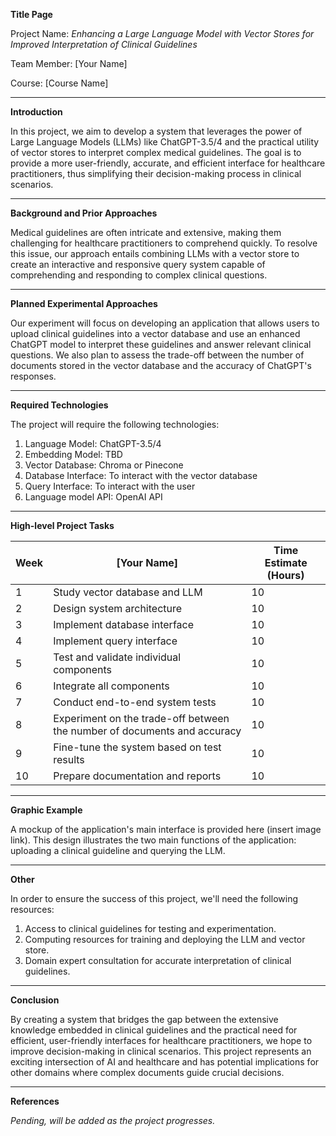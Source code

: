 **Title Page**

Project Name: *Enhancing a Large Language Model with Vector Stores for Improved Interpretation of Clinical Guidelines*

Team Member: [Your Name]

Course: [Course Name]

---

**Introduction**

In this project, we aim to develop a system that leverages the power of Large Language Models (LLMs) like ChatGPT-3.5/4 and the practical utility of vector stores to interpret complex medical guidelines. The goal is to provide a more user-friendly, accurate, and efficient interface for healthcare practitioners, thus simplifying their decision-making process in clinical scenarios.

---

**Background and Prior Approaches**

Medical guidelines are often intricate and extensive, making them challenging for healthcare practitioners to comprehend quickly. To resolve this issue, our approach entails combining LLMs with a vector store to create an interactive and responsive query system capable of comprehending and responding to complex clinical questions.

---

**Planned Experimental Approaches**

Our experiment will focus on developing an application that allows users to upload clinical guidelines into a vector database and use an enhanced ChatGPT model to interpret these guidelines and answer relevant clinical questions. We also plan to assess the trade-off between the number of documents stored in the vector database and the accuracy of ChatGPT's responses. 

---

**Required Technologies**

The project will require the following technologies:

1. Language Model: ChatGPT-3.5/4
2. Embedding Model: TBD
3. Vector Database: Chroma or Pinecone
4. Database Interface: To interact with the vector database
5. Query Interface: To interact with the user
6. Language model API: OpenAI API

---

**High-level Project Tasks**

| Week | [Your Name] | Time Estimate (Hours) |
| ---- | ----------- | -------------------- |
| 1 | Study vector database and LLM | 10 |
| 2 | Design system architecture | 10 |
| 3 | Implement database interface | 10 |
| 4 | Implement query interface | 10 |
| 5 | Test and validate individual components | 10 |
| 6 | Integrate all components | 10 |
| 7 | Conduct end-to-end system tests | 10 |
| 8 | Experiment on the trade-off between the number of documents and accuracy | 10 |
| 9 | Fine-tune the system based on test results | 10 |
| 10 | Prepare documentation and reports | 10 |

---

**Graphic Example**

A mockup of the application's main interface is provided here (insert image link). This design illustrates the two main functions of the application: uploading a clinical guideline and querying the LLM.

---

**Other**

In order to ensure the success of this project, we'll need the following resources:

1. Access to clinical guidelines for testing and experimentation.
2. Computing resources for training and deploying the LLM and vector store.
3. Domain expert consultation for accurate interpretation of clinical guidelines.

---

**Conclusion**

By creating a system that bridges the gap between the extensive knowledge embedded in clinical guidelines and the practical need for efficient, user-friendly interfaces for healthcare practitioners, we hope to improve decision-making in clinical scenarios. This project represents an exciting intersection of AI and healthcare and has potential implications for other domains where complex documents guide crucial decisions.

---

**References**

*Pending, will be added as the project progresses.*